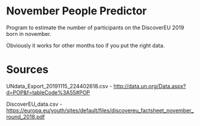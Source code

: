 # November People Predictor
Program to estimate the number of participants on the DiscoverEU 2019 born in november.

Obviously it works for other months too if you put the right data.

# Sources

UNdata_Export_20191115_224402618.csv - http://data.un.org/Data.aspx?d=POP&f=tableCode%3A55#POP

DiscoverEU_data.csv - https://europa.eu/youth/sites/default/files/discovereu_factsheet_november_round_2018.pdf
